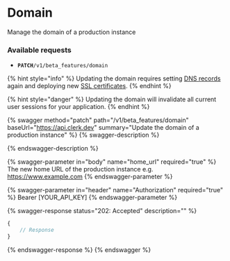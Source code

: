 # Domain

Manage the domain of a production instance

### Available requests

* **`PATCH`**`/v1/beta_features/domain`

{% hint style="info" %}
Updating the domain requires setting [DNS records](https://clerk.dev/docs/how-to/deploy-to-production#dns-records) again and deploying new [SSL certificates](https://clerk.dev/docs/how-to/deploy-to-production#deploy).
{% endhint %}

{% hint style="danger" %}
Updating the domain will invalidate all current user sessions for your application.
{% endhint %}

{% swagger method="patch" path="/v1/beta_features/domain" baseUrl="https://api.clerk.dev" summary="Update the domain of a production instance" %}
{% swagger-description %}

{% endswagger-description %}

{% swagger-parameter in="body" name="home_url" required="true" %}
The new home URL of the production instance e.g. https://www.example.com
{% endswagger-parameter %}

{% swagger-parameter in="header" name="Authorization" required="true" %}
Bearer [YOUR_API_KEY]
{% endswagger-parameter %}

{% swagger-response status="202: Accepted" description="" %}
```javascript
{
    // Response
}
```
{% endswagger-response %}
{% endswagger %}
